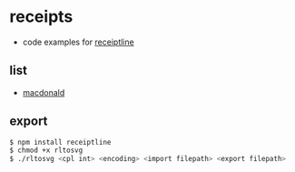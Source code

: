# receipts

- code examples for [receiptline](github.com/receiptline/receiptline)

## list

- [macdonald](mac)

## export

```bash
$ npm install receiptline
$ chmod +x rltosvg
$ ./rltosvg <cpl int> <encoding> <import filepath> <export filepath>
```
